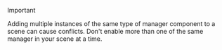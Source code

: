 > [!IMPORTANT]
> Adding multiple instances of the same type of manager component to a scene can cause conflicts. Don't enable more than one of the same manager in your scene at a time.